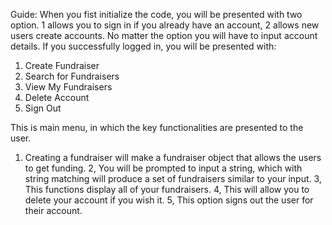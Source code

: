 Guide:
When you fist initialize the code, you will be presented with two option. 1 allows you to sign in if you already have an account, 2 allows new users create accounts.
No matter the option you will have to input account details. If you successfully logged in, you will be presented with:

1. Create Fundraiser
2. Search for Fundraisers
3. View My Fundraisers
4. Delete Account
5. Sign Out

This is main menu, in which the key functionalities are presented to the user. 
1) Creating a fundraiser will make a fundraiser object that allows the users to get funding.
2, You will be prompted to input a string, which with string matching will produce a set of fundraisers similar to your input. 
3, This functions display all of your fundraisers.
4, This will allow you to delete your account if you wish it.
5, This option signs out the user for their account.
